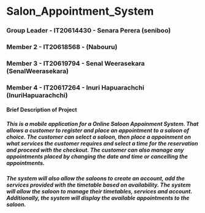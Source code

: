 # Salon_Appointment_System

### Group Leader - IT20614430 - Senara Perera (seniboo)
### Member 2 - IT20618568 - (Nabouru)
### Member 3 - IT20619794 - Senal Weerasekara (SenalWeerasekara)
### Member 4 - IT20617264 - Inuri Hapuarachchi (InuriHapuarachchi)

#### Brief Description of Project 
##### This is a mobile application for a Online Saloon Appoinment System. That allows a customer to register and place an appointment to a saloon of choice. The customer can select a saloon, then place a appoinment on what services the customer requires and select a time for the reservation and proceed with the checkout. The customer can also manage any appointments placed by changing the date and time or cancelling the appointments.

##### The system will also allow the saloons to create an account, add the services provided with the timetable based on availability. The system will allow the saloon to manage their timetables, services and account. Additionally, the system will display the available appointments to the saloon. 
